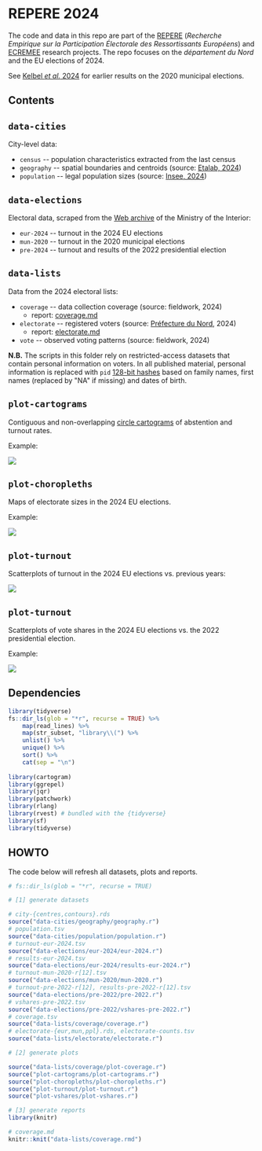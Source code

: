 # REPERE 2024

The code and data in this repo are part of the [REPERE][repere] (_Recherche Empirique sur la Participation Électorale des Ressortissants Européens_) and [ECREMEE][ecremee] research projects. The repo focuses on the _département du Nord_ and the EU elections of 2024.

[repere]: https://sms.univ-tlse2.fr/accueil-sms/la-recherche/operations-structurantes/repere-recherche-empirique-sur-la-participation-electorale-des-ressortissants-europeens
[ecremee]: https://anr.fr/Project-ANR-22-CE41-0006

See [Kelbel _et al._ 2024][pag24] for earlier results on the 2020 municipal elections.

[pag24]: https://doi.org/10.17645/pag.7507

## Contents

## `data-cities`

City-level data:

- `census` -- population characteristics extracted from the last census
- `geography` -- spatial boundaries and centroids (source: [Etalab, 2024][geo])
- `population` -- legal population sizes (source: [Insee, 2024][legal-pop])

[geo]: https://geo.api.gouv.fr/
[legal-pop]: https://www.insee.fr/fr/statistiques/7739582

## `data-elections`

Electoral data, scraped from the [Web archive][elections] of the Ministry of the Interior:

- `eur-2024` -- turnout in the 2024 EU elections
- `mun-2020` -- turnout in the 2020 municipal elections
- `pre-2024` -- turnout and results of the 2022 presidential election

[elections]: https://www.archives-resultats-elections.interieur.gouv.fr/

## `data-lists`

Data from the 2024 electoral lists:

- `coverage` -- data collection coverage (source: fieldwork, 2024)
  - report: [coverage.md](data-lists/coverage/coverage.md)
- `electorate` -- registered voters (source: [Préfecture du Nord][pref59], 2024)
  - report: [electorate.md](data-lists/electorate/electorate.md)
- `vote` -- observed voting patterns (source: fieldwork, 2024)

[pref59]: https://www.nord.gouv.fr/

__N.B.__ The scripts in this folder rely on restricted-access datasets that contain personal information on voters. In all published material, personal information is replaced with `pid` [128-bit hashes][hash] based on family names, first names (replaced by "NA" if missing) and dates of birth.

[hash]: https://rlang.r-lib.org/reference/hash.html

## `plot-cartograms`

Contiguous and non-overlapping [circle cartograms][dorling96] of abstention and turnout rates.

Example:

![](plot-cartograms/cartogram-pct_abs-eur24.jpg)

[dorling96]: https://www.dannydorling.org/wp-content/files/dannydorling_publication_id1448.pdf

## `plot-choropleths`

Maps of electorate sizes in the 2024 EU elections.

Example:

![](plot-choropleths/choropleth-n_eur.jpg)

## `plot-turnout`

Scatterplots of turnout in the 2024 EU elections vs. previous years:

![](plot-turnout/plot-turnout.jpg)

## `plot-turnout`

Scatterplots of vote shares in the 2024 EU elections vs. the 2022 presidential election.

Example:

![](plot-vshares/plot-vshares-rn-ensemble.jpg)

## Dependencies

```r
library(tidyverse)
fs::dir_ls(glob = "*r", recurse = TRUE) %>% 
    map(read_lines) %>% 
    map(str_subset, "library\\(") %>% 
    unlist() %>% 
    unique() %>% 
    sort() %>% 
    cat(sep = "\n")
    
library(cartogram)
library(ggrepel)
library(jqr)
library(patchwork)
library(rlang)
library(rvest) # bundled with the {tidyverse}
library(sf)
library(tidyverse)
```

## HOWTO

The code below will refresh all datasets, plots and reports.

```r
# fs::dir_ls(glob = "*r", recurse = TRUE)

# [1] generate datasets

# city-{centres,contours}.rds
source("data-cities/geography/geography.r")
# population.tsv
source("data-cities/population/population.r")
# turnout-eur-2024.tsv
source("data-elections/eur-2024/eur-2024.r")
# results-eur-2024.tsv
source("data-elections/eur-2024/results-eur-2024.r")
# turnout-mun-2020-r[12].tsv
source("data-elections/mun-2020/mun-2020.r")
# turnout-pre-2022-r[12], results-pre-2022-r[12].tsv
source("data-elections/pre-2022/pre-2022.r")
# vshares-pre-2022.tsv
source("data-elections/pre-2022/vshares-pre-2022.r")
# coverage.tsv
source("data-lists/coverage/coverage.r")
# electorate-{eur,mun,ppl}.rds, electorate-counts.tsv
source("data-lists/electorate/electorate.r")

# [2] generate plots

source("data-lists/coverage/plot-coverage.r")
source("plot-cartograms/plot-cartograms.r")
source("plot-choropleths/plot-choropleths.r")
source("plot-turnout/plot-turnout.r")
source("plot-vshares/plot-vshares.r")

# [3] generate reports
library(knitr)

# coverage.md
knitr::knit("data-lists/coverage.rmd")
```
